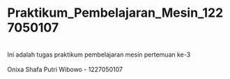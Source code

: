 # Praktikum_Pembelajaran_Mesin_1227050107
<br>Ini adalah tugas praktikum pembelajaran mesin pertemuan ke-3 <br>
<br> Onixa Shafa Putri Wibowo - 1227050107 <br>
